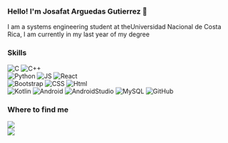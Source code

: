 ### Hello! I'm Josafat Arguedas Gutierrez 👋

<!--
**07fafa/07fafa** is a ✨ _special_ ✨ repository because its `README.md` (this file) appears on your GitHub profile.
-->

I am a systems engineering student at theUniversidad Nacional de Costa Rica, I am currently in my last year of my degree

### Skills
![C](https://img.shields.io/badge/c-blue?style=for-the-badge&logo=c&labelColor=101010 )
![C++](https://img.shields.io/badge/C++-blue?style=for-the-badge&logo=cplusplus&labelColor=101010 )</br>
![Python](https://img.shields.io/badge/Python-3876BF?style=for-the-badge&logo=python&labelColor=101010 )
![JS](https://img.shields.io/badge/JavaScript-yellow?style=for-the-badge&logo=javascript&labelColor=101010 )
![React](https://img.shields.io/badge/React-AEDEFC?style=for-the-badge&logo=react&labelColor=101010 )</br>
![Bootstrap](https://img.shields.io/badge/bootstrap-purple?style=for-the-badge&logo=bootstrap&labelColor=101010 )
![CSS](https://img.shields.io/badge/CSS-blue?style=for-the-badge&logo=cssmodules&labelColor=101010 )
![Html](https://img.shields.io/badge/HTML-orange?style=for-the-badge&logo=html5&labelColor=101010 )</br>
![Kotlin](https://img.shields.io/badge/Kotlin-9D76C1?style=for-the-badge&logo=kotlin&labelColor=101010 )
![Android](https://img.shields.io/badge/Android-3DOCB4?style=for-the-badge&logo=android&logoColor=white&labelColor=101010)
![AndroidStudio](https://img.shields.io/badge/androidstudio-3DOCB4?style=for-the-badge&logo=androidstudio&logoColor=white&labelColor=101010)
![MySQL](https://img.shields.io/badge/MySQL-3876BF?style=for-the-badge&logo=mysql&labelColor=101010 )
![GitHub](https://img.shields.io/badge/GitHub-grey?style=for-the-badge&logo=github&labelColor=101010)


### Where to find me
[![](https://img.shields.io/badge/Likedin-darkblue?style=for-the-badge&logo=linkedin)](https://www.linkedin.com/in/josafat-arguedas/)</br>
[![](https://img.shields.io/badge/josaarguedasguti@gmail.com-red?style=for-the-badge&logo=Gmail&labelColor=101010)](mailto:josaarguedasguti@gmail.com)
